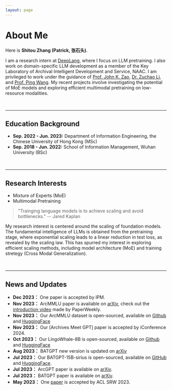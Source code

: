 ```yaml
---
layout: page
---
```


# About Me

<!-- <img src="https://caihanlin.com/caihanlin.jpg" class="floatpic" width="360" height="480">

Here is **Hanlin Cai (Lance, [蔡汉霖](https://caihanlin.com/file/蔡汉霖简历.pdf))**.

I am a senior student majoring in **Automation** at Fuzhou University and **Robotics** at Maynooth University (Ireland, Combined Degrees). Currently, I am working as a research assistant in the **IACTIP Lab** (Provincial Key), advised by [Prof. Zhezhuang Xu](https://www.researchgate.net/profile/Zhezhuang-Xu). Here is [my CV](https://caihanlin.com/file/CV-HanlinCAI.pdf). -->


<!-- <img src="https://caihanlin.com/caihanlin.jpg" class="floatpic" width="360" height="480"> -->

Here is **Shitou Zhang (Patrick, 张石头)**.

<!-- I am a senior student majoring in **Automation** at Fuzhou University and **Robotics** at Maynooth University (Ireland, Combined Degrees). Currently, I am working as a research assistant in the **IACTIP Lab** (Provincial Key), advised by [Prof. Zhezhuang Xu](https://www.researchgate.net/profile/Zhezhuang-Xu). Here is [my CV](https://caihanlin.com/file/CV-HanlinCAI.pdf). -->

<!-- I am a research assistant at Wuhan University. I received my BSc. Degree from School of Information Management, Wuhan University and my MSc. Degree from Department of Information Engineering, the Chinese University of Hong Kong. I am a member of the Key Laboratory of Smart Archives (Wuhan) under the leadership of [Prof. Ping Wang](https://sim.whu.edu.cn/info/1571/85472.htm). Additionally, I'm fortunate to receive guidance from [Dr. Zuchao Li](https://zcli-charlie.github.io/) and [Prof. John K. Zao](https://www.ie.cuhk.edu.hk/faculty/zao-kar-kin-john/). -->

I am a research intern at [DeepLang](https://deeplang.ai/), where I focus on LLM pretraining. I also work on domain-specific LLM development as a member of the Key Laboratory of Archival Intelligent Development and Service, NAAC. I am privileged to work under the guidance of  [Prof. John K. Zao](https://www.ie.cuhk.edu.hk/faculty/zao-kar-kin-john/), [Dr. Zuchao Li](https://zcli-charlie.github.io/), and [Prof. Ping Wang](https://sim.whu.edu.cn/info/1571/85472.htm). My recent projects involve investigating the potential of MoE models and exploring efficient multimodal pretraining on low-resource modalities.

<br>

---

## Education Background

<!-- **<font color='red'>[Highlight]</font> I am looking for PhD to start in 2025 Fall. Contact me if you have any leads!** -->

<!-- - **Sep. 2022 - Jun. 2023:** the Chinese University of Hong Kong (MSc)
- **Sep. 2018 - Jun. 2022:** Wuhan University (BSc) -->

- **Sep. 2022 - Jun. 2023:** Department of Information Engineering, the Chinese University of Hong Kong (MSc)
- **Sep. 2018 - Jun. 2022:** School of Information Management, Wuhan University (BSc)

<br>

---

## Research Interests

- Mixture of Experts (MoE)
- Multimodal Pretraining

> "Trainging language models is to achieve scaling and avoid bottlenecks." -- Jared Kaplan

<!-- My research interest centers around **modularization** and **micro-servitization** of large-scale AI systems, where various utilities can be achieved through decomposing and recomposing of modules. By encapsulating real-world information, knowledge, expertise, and experience into neural-based dense representations and sub-networks, backbone model and use-case-specific properties can be decoupled, facilitating more use-case-centric and computation-efficient solutions through the synergy of modules. Such architectural design enhances compatibility with distributed learning, providing augmented security essential for high-staking applications, such as neuroscience-driven human-AI interactions. -->


My research interest is centered around the scaling of foundation models. The fundamental intelligence of LLMs is obtained from the pretraining stage, where exponential scaling leads to a linear reduction in test loss, as revealed by the scaling law. This has spurred my interest in exploring efficient scaling methods, including model architecture (MoE) and training stretegy (Cross Modal Generalization).


<br>

---

## News and Updates
- **Dec 2023：** One paper is accepted by IPM.
- **Nov 2023：** ArcMMLU paper is available on [arXiv](https://arxiv.org/abs/2311.18658), check out the [introduction video](https://www.bilibili.com/video/BV1MG411v7tJ) made by PaperWeekly.
- **Nov 2023：** Our ArcMMLU dataset is open-sourced, available on [Github](https://github.com/stzhang-patrick/ArcMMLU) and [HuggingFace](https://huggingface.co/datasets/patrickshitou/ArcMMLU)
- **Nov 2023：** Our [Archives Meet GPT] paper is accepted by iConference 2024.
- **Oct 2023：** Our LingoWhale-8B is open-sourced, available on [Github](https://github.com/DeepLangAI/LingoWhale-8B) and [HuggingFace](https://huggingface.co/deeplang-ai/LingoWhale-8B)
- **Aug 2023：** BATGPT new version is updated on [arXiv](https://arxiv.org/abs/2307.00360)
- **Jul 2023：** Our BATGPT-15B-sirius is open-sourced, available on [GitHub](https://github.com/zcli-charlie/BatGPT) and [HuggingFace](https://huggingface.co/MLP-lab/BatGPT-15B-sirius).
- **Jul 2023：** ArcGPT paper is available on [arXiv](https://arxiv.org/abs/2307.14852).
- **Jul 2023：** BATGPT paper is available on [arXiv](https://arxiv.org/abs/2307.00360).
- **May 2023：** One [paper](https://aclanthology.org/2023.acl-srw.15.pdf) is accepted by ACL SRW 2023.